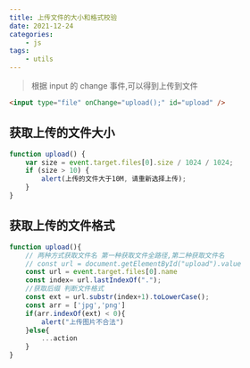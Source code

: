 ```yaml
---
title: 上传文件的大小和格式校验
date: 2021-12-24
categories:
    - js
tags:
    - utils
---
```


> 根据 input 的 change 事件,可以得到上传到文件

```html
<input type="file" onChange="upload();" id="upload" />
```

## 获取上传的文件大小

```js
function upload() {
    var size = event.target.files[0].size / 1024 / 1024;
    if (size > 10) {
        alert(上传的文件大于10M, 请重新选择上传);
    }
}
```

## 获取上传的文件格式

```js
function upload(){
    // 两种方式获取文件名 第一种获取文件全路径,第二种获取文件名
    // const url = document.getElementById("upload").value
    const url = event.target.files[0].name
    const index= url.lastIndexOf(".");
    //获取后缀 判断文件格式
    const ext = url.substr(index+1).toLowerCase();
    const arr = ['jpg','png']
    if(arr.indexOf(ext) < 0){
        alert("上传图片不合法")
    }else{
    	...action
    }
}
```

<Valine/>
